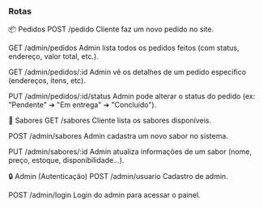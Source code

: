 ### Rotas 
📦 Pedidos
POST /pedido
Cliente faz um novo pedido no site.

GET /admin/pedidos
Admin lista todos os pedidos feitos (com status, endereço, valor total, etc.).

GET /admin/pedidos/:id
Admin vê os detalhes de um pedido específico (endereços, itens, etc).

PUT /admin/pedidos/:id/status 
Admin pode alterar o status do pedido (ex: "Pendente" ➔ "Em entrega" ➔ "Concluído").

🍦 Sabores
GET /sabores
Cliente lista os sabores disponíveis.

POST /admin/sabores
Admin cadastra um novo sabor no sistema.

PUT /admin/sabores/:id
Admin atualiza informações de um sabor (nome, preço, estoque, disponibilidade...).


🔒 Admin (Autenticação)
POST /admin/usuario
Cadastro de admin.

POST /admin/login
Login do admin para acessar o painel.


